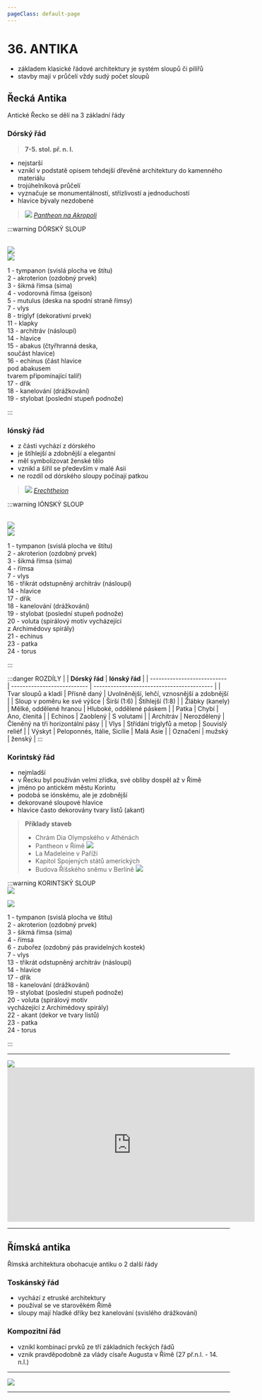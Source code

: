 ```yaml
---
pageClass: default-page
---
```


# 36. ANTIKA

<!--
- stavební řády, časové období, srovnání řádů
- popis a schéma jónského, dórského a korintského sloupu včetně hlavice
-->

- základem klasické řádové architektury je systém sloupů či pilířů
- stavby mají v průčelí vždy sudý počet sloupů

## Řecká Antika

Antické Řecko se dělí na 3 základní řády

### Dórský řád

> **7-5. stol. př. n. l.**

- nejstarší
- vznikl v podstatě opisem tehdejší dřevěné architektury do kamenného materiálu
- trojúhelníková průčelí
- vyznačuje se monumentálností, střízlivostí a jednoduchostí
- hlavice bývaly nezdobené

> <img class="centered_image" src="/images/pos/36/pantheon.jpg" />
> <a href="https://cs.wikipedia.org/wiki/Parthen%C3%B3n"><em>Pantheon na Akropoli</em></a>

:::warning DÓRSKÝ SLOUP

<br>
<img class="centered_image" src="/images/pos/36/dorska_hlavice.jpg" />
<br>

<div class="inline_block">
<img class="centered_image_long" style="max-height:700px" src="/images/pos/36/dorsky_sloup.jpg" />
</div>
<div class="inline_text">
<p>
1 - tympanon (svislá plocha ve štítu)<br>
2 - akroterion (ozdobný prvek)<br>
3 - šikmá římsa (sima)<br>
4 - vodorovná římsa (geison)<br>
5 - mutulus (deska na spodní straně římsy)<br>
7 - vlys<br>
8 - triglyf (dekorativní prvek)<br>
11 - klapky<br>
13 - architráv (násloupí)<br>
14 - hlavice<br>
15 - abakus (čtyřhranná deska, <br>součást hlavice)<br>
16 - echinus (část hlavice<br> pod abakusem<br>tvarem připomínající talíř)<br>
17 - dřík<br>
18 - kanelování (drážkování)<br>
19 - stylobat (poslední stupeň podnože)<br>
</p>
</div>
:::

### Iónský řád


- z části vychází z dórského
- je štíhlejší a zdobnější a elegantní
- měl symbolizovat ženské tělo
- vznikl a šířil se především v malé Asii
- ne rozdíl od dórského sloupy počínají patkou

> <img class="centered_image" src="/images/pos/36/erechtheion.jpg" />
> <a href="https://cs.wikipedia.org/wiki/Erechtheion"><em>Erechtheion</em></a>

:::warning IÓNSKÝ SLOUP

<br>

<img class="centered_image" src="/images/pos/36/ionska_hlavice.jpg" />
<br>

<div class="inline_block">
<img class="centered_image_long" src="/images/pos/36/ionsky_sloup.jpg" />
</div>
<div class="inline_text">
<p>
1 - tympanon (svislá plocha ve štítu)<br>
2 - akroterion (ozdobný prvek)<br>
3 - šikmá římsa (sima)<br>
4 - římsa<br>
7 - vlys<br>
16 - třikrát odstupněný architráv (násloupí)<br>
14 - hlavice<br>
17 - dřík<br>
18 - kanelování (drážkování)<br>
19 - stylobat (poslední stupeň podnože)<br>
20 - voluta (spirálový motiv vycházející <br>z Archimédovy spirály)<br>
21 - echinus<br>
23 - patka<br>
24 - torus
</p>
</div>
:::

:::danger ROZDÍLY
| | **Dórský řád** | **Iónský řád** |
| --------------------------- | --------------------------- | ------------------------------------------ |
| Tvar sloupů a kladí | Přísně daný | Uvolněnější, lehčí, vznosnější a zdobnější |
| Sloup v poměru ke své výšce | Širší (1:6) | Štíhlejší (1:8) |
| Žlábky (kanely) | Mělké, oddělené hranou | Hluboké, oddělené páskem |
| Patka | Chybí | Ano, členitá |
| Echinos | Zaoblený | S volutami |
| Architráv | Nerozdělený | Členěný na tři horizontální pásy |
| Vlys | Střídání triglyfů a metop | Souvislý reliéf |
| Výskyt | Peloponnés, Itálie, Sicílie | Malá Asie |
| Označení | mužský | ženský |
:::

### Korintský řád

- nejmladší
- v Řecku byl používán velmi zřídka, své obliby dospěl až v Římě
- jméno po antickém městu Korintu
- podobá se iónskému, ale je zdobnější
- dekorované sloupové hlavice
- hlavice často dekorovány tvary listů (akant)

> **Příklady staveb**
> - Chrám Dia Olympského v Athénách
> - Pantheon v Římě
>   <img class="centered_image" src="/images/pos/36/pantheon_rim.jpg" />
> - La Madeleine v Paříži
> - Kapitol Spojených států amerických
> - Budova Říšského sněmu v Berlíně
>   <img class="centered_image" src="/images/pos/36/berlin.jpg" />

:::warning KORINTSKÝ SLOUP
<br>
<img class="centered_image" src="/images/pos/36/korint_hlavice.jpg" />
<br>

<div class="inline_block">
<img class="centered_image_long" src="/images/pos/36/korint_sloup.jpg" />
</div>
<div class="inline_text">
<p>
1 - tympanon (svislá plocha ve štítu)<br>
2 - akroterion (ozdobný prvek)<br>
3 - šikmá římsa (sima)<br>
4 - římsa<br>
6 - zubořez (ozdobný pás pravidelných kostek)<br>
7 - vlys<br>
13 - třikrát odstupněný architráv (násloupí)<br>
14 - hlavice<br>
17 - dřík<br>
18 - kanelování (drážkování)<br>
19 - stylobat (poslední stupeň podnože)<br>
20 - voluta (spirálový motiv <br>vycházející z Archimédovy spirály)<br>
22 - akant (dekor ve tvary listů)<br>
23 - patka<br>
24 - torus
</p>
</div>

:::

---

<img class="centered_image" src="/images/pos/36/antika_recko.jpg" />

<br>

<div class="videoWrapper">
  <iframe width="560" height="349" src="https://www.youtube.com/embed/15vilcnw3BI" frameborder="0" allowfullscreen></iframe>
</div>

---

## Římská antika

Římská architektura obohacuje antiku o 2 další řády

### Toskánský řád

- vychází z etruské architektury
- používal se ve starověkém Římě
- sloupy mají hladké dříky bez kanelování (svislého drážkování)

### Kompozitní řád

- vznikl kombinací prvků ze tří základních řeckých řádů
- vznik pravděpodobně za vlády císaře Augusta v Římě (27 př.n.l. - 14. n.l.)

---

<img class="centered_image" src="/images/pos/36/antika_rim.jpg" />

---
